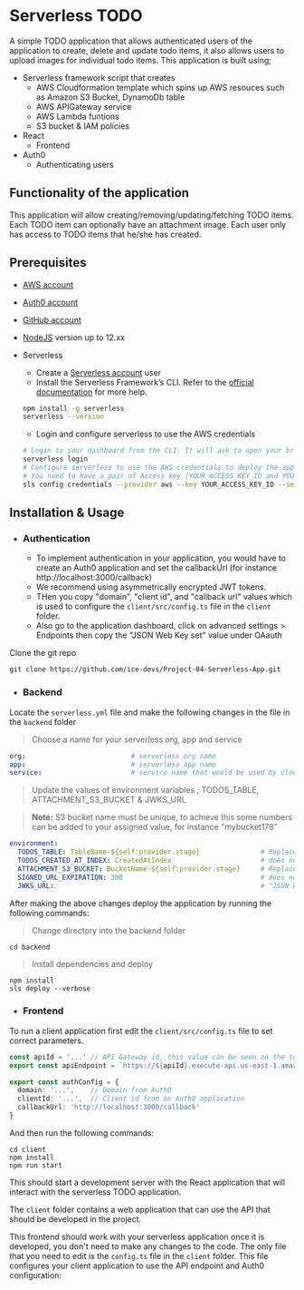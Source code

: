 # Serverless TODO

A simple TODO application that allows authenticated users of the application to create, delete and update todo items, it also allows users to upload images for individual todo items. This application is built using;
- Serverless framework script that creates
  - AWS Cloudformation template which spins up AWS resouces such as Amazon S3 Bucket, DynamoDb table
  - AWS APIGateway service
  - AWS Lambda funtions
  - S3 bucket & IAM policies  
- React 
  -  Frontend
- Auth0
  - Authenticating users

## Functionality of the application

This application will allow creating/removing/updating/fetching TODO items. Each TODO item can optionally have an attachment image. Each user only has access to TODO items that he/she has created.

## Prerequisites

* <a href="https://aws.amazon.com/" target="_blank">AWS account</a>
* <a href="https://manage.auth0.com/" target="_blank">Auth0 account</a>
* <a href="https://github.com" target="_blank">GitHub account</a>
* <a href="https://nodejs.org/en/download/package-manager/" target="_blank">NodeJS</a> version up to 12.xx 
* Serverless 
   * Create a <a href="https://dashboard.serverless.com/" target="_blank">Serverless account</a> user
   * Install the Serverless Framework’s CLI. Refer to the <a href="https://www.serverless.com/framework/docs/getting-started/" target="_blank">official documentation</a> for more help.

   ```bash
   npm install -g serverless
   serverless --version
   ```
   * Login and configure serverless to use the AWS credentials 
   ```bash
   # Login to your dashboard from the CLI. It will ask to open your browser and finish the process.
   serverless login
   # Configure serverless to use the AWS credentials to deploy the application
   # You need to have a pair of Access key (YOUR_ACCESS_KEY_ID and YOUR_SECRET_KEY) of an IAM user with Admin access permissions
   sls config credentials --provider aws --key YOUR_ACCESS_KEY_ID --secret YOUR_SECRET_KEY --profile serverless
   ```
## Installation & Usage


- ### Authentication
  - To implement authentication in your application, you would have to create an Auth0 application and set the callbackUrl (for instance 
http://localhost:3000/callback)
  - We recommend using asymmetrically encrypted JWT tokens.
  - THen you copy "domain", "client id", and "callback url" values which is used to configure the `client/src/config.ts` file in the `client` folder. 
  - Also go to the application dashboard, click on advanced settings > Endpoints then copy the "JSON Web Key set" value under OAauth

Clone the git repo
```
git clone https://github.com/ice-devs/Project-04-Serverless-App.git
```

- ### Backend
Locate the `serverless.yml` file and make the following changes in the file in the `backend` folder
  > Choose a name for your serverless org, app and service

  ```yml
  org:                          # serverless org name
  app:                          # serverless app name
  service:                      # service name that would be used by cloudformation
  ```

  > Update the values of environment variables ; TODOS_TABLE, ATTACHMENT_S3_BUCKET & JWKS_URL

  > **Note:** S3 bucket name must be unique, to achieve this some numbers can be added to your assigned value, for instance "mybucket178"
  ```yml
  environment:
    TODOS_TABLE: TableName-${self:provider.stage}               # Replace "TableName" with a new value
    TODOS_CREATED_AT_INDEX: CreatedAtIndex                      # does not need to be changed
    ATTACHMENT_S3_BUCKET: BucketName-${self:provider.stage}     # Replace "BuckectName" with a new value
    SIGNED_URL_EXPIRATION: 300                                  # does not need to be changed
    JWKS_URL:                                                   # "JSON Web Key set" value that you copied from auth0
  ```

After making the above changes deploy the application by running the following commands:

> Change directory into the backend folder
```
cd backend
```
> Install dependencies and deploy
```
npm install
sls deploy --verbose
```

- ### Frontend
To run a client application first edit the `client/src/config.ts` file to set correct parameters.
```ts
const apiId = '...' // API Gateway id, this value can be seen on the terminal after deploying the backend successfully
export const apiEndpoint = `https://${apiId}.execute-api.us-east-1.amazonaws.com/dev`

export const authConfig = {
  domain: '...',    // Domain from Auth0
  clientId: '...',  // Client id from an Auth0 application
  callbackUrl: 'http://localhost:3000/callback'
}
```
And then run the following commands:
```
cd client
npm install
npm run start
```
This should start a development server with the React application that will interact with the serverless TODO application.

The `client` folder contains a web application that can use the API that should be developed in the project.

This frontend should work with your serverless application once it is developed, you don't need to make any changes to the code. The only file that you need to edit is the `config.ts` file in the `client` folder. This file configures your client application to use the API endpoint and Auth0 configuration:
